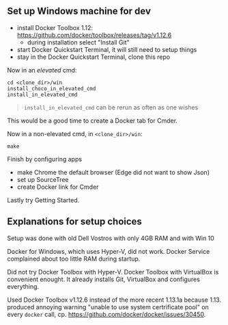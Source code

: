 
## Set up Windows machine for dev

* install Docker Toolbox 1.12: https://github.com/docker/toolbox/releases/tag/v1.12.6
  * during installation select "Install Git"
* start Docker Quickstart Terminal, it will still need to setup things
* stay in the Docker Quickstart Terminal, clone this repo

Now in an *elevated* cmd:
```
cd <clone_dir>/win
install_choco_in_elevated_cmd
install_in_elevated_cmd
```

> `install_in_elevated_cmd` can be rerun as often as one wishes

This would be a good time to create a Docker tab for Cmder.

Now in a non-elevated cmd, in `<clone_dir>/win`:
```
make
```

Finish by configuring apps
* make Chrome the default browser (Edge did not want to show Json)
* set up SourceTree
* create Docker link for Cmder

Lastly try Getting Started.


## Explanations for setup choices

Setup was done with old Dell Vostros with only 4GB RAM and with Win 10

Docker for Windows, which uses Hyper-V, did not work. Docker Service complained about too little RAM during startup.

Did not try Docker Toolbox with Hyper-V. Docker Toolbox with VirtualBox is convenient enought. It already installs Git, VirtualBox and configures everything.

Used Docker Toolbox v1.12.6 instead of the more recent 1.13.1a because 1.13. produced annoying warning "unable to use system certrificate pool" on every `docker` call, cp. https://github.com/docker/docker/issues/30450.

